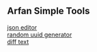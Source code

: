 ## Arfan Simple Tools

<a href="/json">json editor</a> <br>
<a href="/uuid">random uuid generator</a><br>
<a href="/diff">diff text</a>



